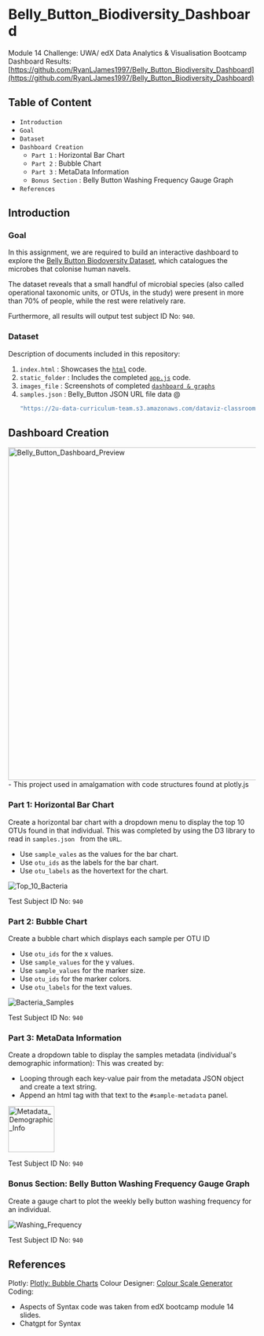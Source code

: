 # Belly_Button_Biodiversity_Dashboard
Module 14 Challenge: UWA/ edX Data Analytics & Visualisation Bootcamp
Dashboard Results: [https://github.com/RyanLJames1997/Belly_Button_Biodiversity_Dashboard](https://github.com/RyanLJames1997/Belly_Button_Biodiversity_Dashboard)

## Table of Content
- `Introduction`
- `Goal`
- `Dataset`
- `Dashboard Creation`
   - `Part 1` : Horizontal Bar Chart
   - `Part 2` : Bubble Chart
   - `Part 3` : MetaData Information
   - `Bonus Section` : Belly Button Washing Frequency Gauge Graph
- `References`

## Introduction

### Goal
In this assignment, we are required to build an interactive dashboard to explore the [Belly Button Biodoversity Dataset](https://robdunnlab.com/projects/belly-button-biodiversity/), which catalogues the microbes that colonise human navels.

The dataset reveals that a small handful of microbial species (also called operational taxonomic units, or OTUs, in the study) were present in more than 70% of people, while the rest were relatively rare.

Furthermore, all results will output test subject ID No: `940`.

### Dataset

Description of documents included in this repository:

1. `index.html` : Showcases the [`html`](https://github.com/RyanLJames1997/Belly_Button_Biodiversity_Dashboard/blob/main/Starter_Code/index.html) code.
2. `static_folder` : Includes the completed [`app.js`](https://github.com/RyanLJames1997/Belly_Button_Biodiversity_Dashboard/blob/main/Starter_Code/static/js/app.js) code.
3. `images_file` : Screenshots of completed [`dashboard & graphs`](https://github.com/RyanLJames1997/Belly_Button_Biodiversity_Dashboard/tree/main/Starter_Code/Images)
4. `samples.json` : Belly_Button JSON URL file data @ 
   ```sh
   "https://2u-data-curriculum-team.s3.amazonaws.com/dataviz-classroom/v1.1/14-Interactive-Web-Visualizations/02-Homework/samples.json";
   ```   

## Dashboard Creation

<img width="678" alt="Belly_Button_Dashboard_Preview" src="https://github.com/RyanLJames1997/Belly_Button_Biodiversity_Dashboard/assets/141802851/a3fc12cb-9cd5-40c3-87ba-002dc9fc581c">
- This project used in amalgamation with code structures found at plotly.js

### Part 1: Horizontal Bar Chart

Create a horizontal bar chart with a dropdown menu to display the top 10 OTUs found in that individual. This was completed by using the D3 library to read in `samples.json ` from the `URL`.
- Use `sample_vales` as the values for the bar chart.
- Use `otu_ids` as the labels for the bar chart.
- Use `otu_labels` as the hovertext for the chart.

![Top_10_Bacteria](https://github.com/RyanLJames1997/Belly_Button_Biodiversity_Dashboard/assets/141802851/b8325c0a-3567-417d-afda-eadb0c457f51)

Test Subject ID No: `940`

### Part 2: Bubble Chart

Create a bubble chart which displays each sample per OTU ID
- Use `otu_ids` for the x values.
- Use `sample_values` for the y values.
- Use `sample_values` for the marker size.
- Use `otu_ids` for the marker colors.
- Use `otu_labels` for the text values.

![Bacteria_Samples](https://github.com/RyanLJames1997/Belly_Button_Biodiversity_Dashboard/assets/141802851/0352ccaf-f89f-4242-9275-b3c55db1e8cc)

Test Subject ID No: `940`

### Part 3: MetaData Information

Create a dropdown table to display the samples metadata (individual's demographic information):
This was created by:
- Looping through each key-value pair from the metadata JSON object and create a text string.
- Append an html tag with that text to the `#sample-metadata` panel.

<img width="94" alt="Metadata_Demographic_Info" src="https://github.com/RyanLJames1997/Belly_Button_Biodiversity_Dashboard/assets/141802851/158b8fec-b7c7-45d3-aea7-c8b9ef95131d">

Test Subject ID No: `940`

### Bonus Section: Belly Button Washing Frequency Gauge Graph

Create a gauge chart to plot the weekly belly button washing frequency for an individual.

![Washing_Frequency](https://github.com/RyanLJames1997/Belly_Button_Biodiversity_Dashboard/assets/141802851/248d4243-2231-43cb-b47d-e576654e53d7)

Test Subject ID No: `940`

## References

Plotly: [Plotly: Bubble Charts](https://plotly.com/javascript/bubble-charts/)
Colour Designer: [Colour Scale Generator](https://colordesigner.io/gradient-generator)
Coding:
- Aspects of Syntax code was taken from edX bootcamp module 14 slides.
- Chatgpt for Syntax





